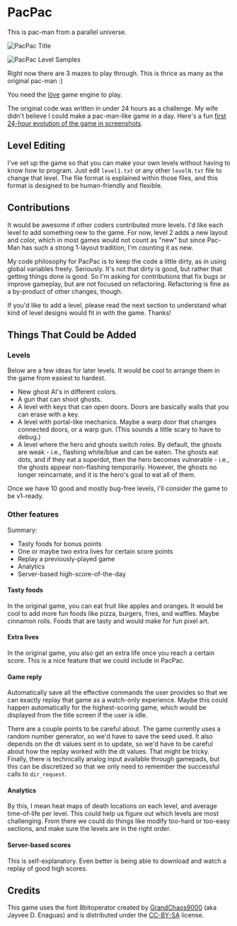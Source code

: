 # PacPac

This is pac-man from a parallel universe.

![PacPac Title](https://raw.github.com/tylerneylon/pacpac/master/screenshots/title.png)

![PacPac Level Samples](https://raw.github.com/tylerneylon/pacpac/master/screenshots/level1_2.png)

Right now there are 3 mazes to play through. This is thrice as
many as the original pac-man :)

You need the [löve](http://love2d.org) game engine to play.

The original code was written in under 24 hours as a challenge.
My wife didn't believe I could make a pac-man-like game in a day.
Here's a fun [first 24-hour evolution of the game in screenshots](http://tylerneylon.com/pacpac/).

## Level Editing

I've set up the game so that you can make your own levels without having to know how to program.
Just edit `level1.txt` or any other `levelN.txt` file to change that level. The file format is
explained within those files, and this format is designed to be human-friendly and flexible.

## Contributions

It would be awesome if other coders contributed more levels. I'd like each level to add something
new to the game. For now, level 2 adds a new layout and color, which in most games would
not count as "new" but since Pac-Man has such a strong 1-layout tradition, I'm counting it as new.

My code philosophy for PacPac is to keep the code a little dirty, as in using global variables
freely. Seriously. It's not that dirty is good, but rather that getting things done is good.
So I'm asking for contributions that fix bugs or improve gameplay, but are not focused on
refactoring. Refactoring is fine as a by-product of other changes, though.

If you'd like to add a level, please read the next section to understand what kind of
level designs would fit in with the game. Thanks!

## Things That Could be Added

### Levels

Below are a few ideas for later levels.
It would be cool to arrange them in the game from easiest to hardest.

* New ghost AI's in different colors.
* A gun that can shoot ghosts.
* A level with keys that can open doors. Doors are basically walls that you can erase
  with a key.
* A level with portal-like mechanics. Maybe a warp door that changes connected doors,
  or a warp gun. (This sounds a little scary to have to debug.)
* A level where the hero and ghosts switch roles. By default, the ghosts are weak - i.e., flashing
  white/blue and can be eaten. The ghosts eat dots, and if they eat a superdot, then the hero
  becomes vulnerable - i.e., the ghosts appear non-flashing temporarily. However, the ghosts no
  longer reincarnate, and it is the hero's goal to eat all of them.

Once we have 10 good and mostly bug-free levels, I'll consider the game to be v1-ready.

### Other features

Summary:

* Tasty foods for bonus points
* One or maybe two extra lives for certain score points
* Replay a previously-played game
* Analytics
* Server-based high-score-of-the-day

#### Tasty foods

In the original game, you can eat fruit like apples and oranges.
It would be cool to add more fun foods like pizza, burgers, fries,
and waffles. Maybe cinnamon rolls. Foods that are tasty and would
make for fun pixel art.

#### Extra lives

In the original game, you also get an extra life once you reach a
certain score. This is a nice feature that we could include
in PacPac.

#### Game reply

Automatically save all the effective commands the user provides so that
we can exactly replay that game as a watch-only experience. Maybe this
could happen automatically for the highest-scoring game, which would
be displayed from the title screen if the user is idle.

There are a couple points to be careful about. The game currently uses
a random number generator, so we'd have to save the seed used. It also
depends on the dt values sent in to update, so we'd have to be careful
about how the replay worked with the dt values. That might be tricky.
Finally, there is technically analog input available through gamepads,
but this can be discretized so that we only need to remember the
successful calls to `dir_request`.

#### Analytics

By this, I mean heat maps of death locations on each level, and average
time-of-life per level. This could help us figure out which levels are
most challenging. From there we could do things like modify too-hard or
too-easy sections, and make sure the levels are in the right order.

#### Server-based scores

This is self-explanatory. Even better is being able to download and watch
a replay of good high scores.

## Credits

This game uses the font 8bitoperator created by
[GrandChaos9000](http://grandchaos9000.deviantart.com/)
(aka Jayvee D. Enaguas) and is distributed under the
[CC-BY-SA](http://creativecommons.org/licenses/by-sa/2.0/) license.
